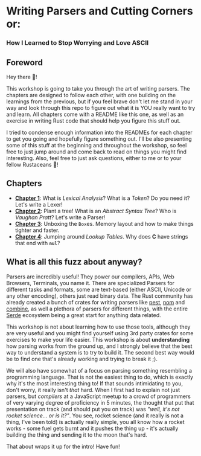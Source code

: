 # Writing Parsers and Cutting Corners or:

### How I Learned to Stop Worrying and Love ASCII

## Foreword

Hey there 👋!

This workshop is going to take you through the art of writing parsers. The chapters are designed to follow each other, with one building on the learnings from the previous, but if you feel brave don't let me stand in your way and look through this repo to figure out what it is YOU really want to try and learn. All chapters come with a README like this one, as well as an exercise in writing Rust code that should help you figure this stuff out.

I tried to condense enough information into the READMEs for each chapter to get you going and hopefully figure something out. I'll be also presenting some of this stuff at the beginning and throughout the workshop, so feel free to just jump around and come back to read on things you might find interesting. Also, feel free to just ask questions, either to me or to your fellow Rustaceans 🦀!

## Chapters

* [**Chapter 1**](chapter_1): What is *Lexical Analysis*? What is a *Token*? Do you need it? Let's write a Lexer!
* [**Chapter 2**](chapter_2): Plant a tree! What is an *Abstract Syntax Tree*? Who is *Vaughan Pratt*? Let's write a Parser!
* [**Chapter 3**](chapter_3): Unboxing the `Box`es. Memory layout and how to make things tighter and faster.
* [**Chapter 4**](chapter_4): Jumping around *Lookup Tables*. Why does **C** have strings that end with **`nul`**?

## What is all this fuzz about anyway?

Parsers are incredibly useful! They power our compilers, APIs, Web Browsers, Terminals, you name it. There are specialized Parsers for different tasks and formats, some are text-based (either ASCII, Unicode or any other encoding), others just read binary data. The Rust community has already created a bunch of crates for writing parsers like [pest](https://crates.io/crates/pest), [nom](https://crates.io/crates/nom) and [combine](https://crates.io/crates/combine), as well a plethora of parsers for different things, with the entire [Serde](https://crates.io/crates/serde) ecosystem being a great start for anything data related.

This workshop is not about learning how to use those tools, although they are very useful and you might find yourself using 3rd party crates for some exercises to make your life easier. This workshop is about **understanding** how parsing works from the ground up, and I strongly believe that the best way to understand a system is to try to build it. The second best way would be to find one that's already working and trying to break it ;).

We will also have somewhat of a focus on parsing something resembling a programming language. That is not the easiest thing to do, which is exactly why it's the most interesting thing to! If that sounds intimidating to you, don't worry, it really isn't *that* hard. When I first had to explain not just parsers, but *compilers* at a JavaScript meetup to a crowd of programmers of very varying degree of proficiency in 5 minutes, the thought that put that presentation on track (and should put you on track) was _"well, it's not rocket science... or is it?"_. You see, rocket science (and it really is not a thing, I've been told) is actually really simple, you all know how a rocket works - some fuel gets burnt and it pushes the thing up - it's actually building the thing and sending it to the moon that's hard.

That about wraps it up for the intro! Have fun!
